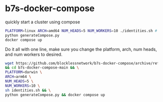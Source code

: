 # b7s-docker-compose
quickly start a cluster using compose



```bash
PLATFORM=linux ARCH=amd64 NUM_HEADS=5 NUM_WORKERS=10 ./identities.sh # PLATFORM=darwin ARCH=arm64 NUM_HEADS=5 NUM_WORKERS=10 ./identities.s
python generateCompose.py
docker compose up
```

Do it all with one line, make sure you change the platform, arch, num heads, and num workers to desired.

```bash
wget https://github.com/blocklessnetwork/b7s-docker-compose/archive/refs/heads/main.zip && unzip main.zip \
&& cd b7s-docker-compose-main && \
PLATFORM=darwin \
ARCH=arm64 \
NUM_HEADS=5 \
NUM_WORKERS=10 \
sh identities.sh && \
python generateCompose.py && docker compose up
```
